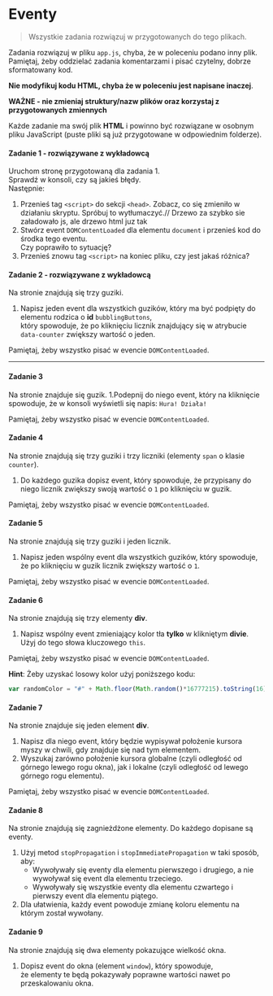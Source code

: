 #  Eventy

> Wszystkie zadania rozwiązuj w przygotowanych do tego plikach.

Zadania rozwiązuj w pliku `app.js`, chyba, że w poleceniu podano inny plik.
Pamiętaj, żeby oddzielać zadania komentarzami i pisać czytelny, dobrze sformatowany kod.  

**Nie modyfikuj kodu HTML, chyba że w poleceniu jest napisane inaczej**.

**WAŻNE -  nie zmieniaj struktury/nazw plików oraz korzystaj z przygotowanych zmiennych**

Każde zadanie ma swój plik **HTML** i powinno być rozwiązane w osobnym pliku JavaScript (puste pliki są już przygotowane w odpowiednim folderze).

#### Zadanie 1 - rozwiązywane z wykładowcą

Uruchom stronę przygotowaną dla zadania 1.  
Sprawdź w konsoli, czy są jakieś błędy.  
Następnie:
1. Przenieś tag ```<script>``` do sekcji ```<head>```. Zobacz, co się zmieniło w działaniu skryptu. Spróbuj to wytłumaczyć.// Drzewo za szybko sie załadowało js, ale drzewo html juz tak 
2. Stwórz event ```DOMContentLoaded``` dla elementu ```document``` i przenieś kod do środka tego eventu.  
   Czy poprawiło to sytuację?
3. Przenieś znowu tag ```<script>``` na koniec pliku, czy jest jakaś różnica?

#### Zadanie 2 - rozwiązywane z wykładowcą

Na stronie znajdują się trzy guziki.
1. Napisz jeden event dla wszystkich guzików, który ma być podpięty do elementu rodzica o **id** ```bubblingButtons```,  
   który spowoduje, że po kliknięciu licznik znajdujący się w atrybucie ```data-counter``` zwiększy wartość o jeden.

Pamiętaj, żeby wszystko pisać w evencie ```DOMContentLoaded```.

-------------------------------------------------------------------------------

#### Zadanie 3

Na stronie znajduje się guzik.
1.Podepnij do niego event, który na kliknięcie spowoduje, że w konsoli wyświetli się napis:
  `Hura! Działa!`
  
Pamiętaj, żeby wszystko pisać w evencie ```DOMContentLoaded```.

#### Zadanie 4

Na stronie znajdują się trzy guziki i trzy liczniki (elementy ```span``` o klasie ```counter```).
1. Do każdego guzika dopisz event, który spowoduje, że przypisany do niego licznik zwiększy swoją wartość o `1` po kliknięciu w guzik.

Pamiętaj, żeby wszystko pisać w evencie ```DOMContentLoaded```.

#### Zadanie 5

Na stronie znajdują się trzy guziki i jeden licznik.

1. Napisz jeden wspólny event dla wszystkich guzików, który spowoduje, że po kliknięciu w guzik licznik zwiększy wartość o `1`.

Pamiętaj, żeby wszystko pisać w evencie ```DOMContentLoaded```.

#### Zadanie 6

Na stronie znajdują się trzy elementy **div**.
1. Napisz wspólny event zmieniający kolor tła **tylko** w klikniętym **divie**.  
   Użyj do tego słowa kluczowego ```this```.
   
Pamiętaj, żeby wszystko pisać w evencie ```DOMContentLoaded```.

**Hint**:
Żeby uzyskać losowy kolor użyj poniższego kodu:
```JavaScript
var randomColor = "#" + Math.floor(Math.random()*16777215).toString(16);
```

#### Zadanie 7

Na stronie znajduje się jeden element **div**.
1. Napisz dla niego event, który będzie wypisywał położenie kursora myszy w chwili, gdy znajduje się nad tym elementem.
2. Wyszukaj zarówno położenie kursora globalne (czyli odległość od górnego lewego rogu okna), jak i lokalne (czyli odległość od lewego górnego rogu elementu).

Pamiętaj, żeby wszystko pisać w evencie ```DOMContentLoaded```.

#### Zadanie 8

Na stronie znajdują się zagnieżdżone elementy. Do każdego dopisane są eventy.
1. Użyj metod ```stopPropagation``` i ```stopImmediatePropagation``` w taki sposób, aby:
   * Wywoływały się eventy dla elementu pierwszego i drugiego, a nie wywoływał się event dla elementu trzeciego.
   * Wywoływały się wszystkie eventy dla elementu czwartego i pierwszy event dla elementu piątego.
2. Dla ułatwienia, każdy event powoduje zmianę koloru elementu na którym został wywołany.

#### Zadanie 9

Na stronie znajdują się dwa elementy pokazujące wielkość okna.
1. Dopisz event do okna (element ```window```), który spowoduje,  
   że elementy te będą pokazywały poprawne wartości nawet po przeskalowaniu okna.
